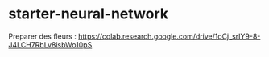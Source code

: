 # starter-neural-network
Preparer des fleurs : https://colab.research.google.com/drive/1oCj_srIY9-8-J4LCH7RbLv8isbWo10pS
